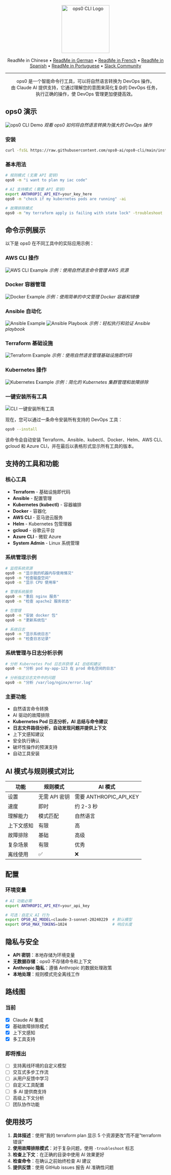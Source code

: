 <p align="center">
  <img src="assets/logo.jpg" alt="ops0 CLI Logo" width="150">
</p>

<p align="center">
  ReadMe in Chinese • 
  <a href="./README.de.md">ReadMe in German</a> • 
  <a href="./README.fr.md">ReadMe in French</a> • 
  <a href="./README.es.md">ReadMe in Spanish</a> • 
  <a href="./README.pt-BR.md">ReadMe in Portuguese</a> • 
  <a href="https://join.slack.com/t/ops0/shared_invite/zt-37akwqb1v-BvfK7AioDlRhje94UN2tkw">Slack Community</a>
</p>

---

<p align="center">
ops0 是一个智能命令行工具，可以将自然语言转换为 DevOps 操作。<br>
由 Claude AI 提供支持，它通过理解您的意图来简化复杂的 DevOps 任务，<br>
执行正确的操作，使 DevOps 管理更加便捷高效。
</p>

## ops0 演示

![ops0 CLI Demo](assets/ops0cli.gif)
*观看 ops0 如何将自然语言转换为强大的 DevOps 操作*

### 安装
```bash
curl -fsSL https://raw.githubusercontent.com/ops0-ai/ops0-cli/main/install.sh | bash
```

### 基本用法
```bash
# 规则模式 (无需 API 密钥)
ops0 -m "i want to plan my iac code"

# AI 支持模式 (需要 API 密钥)
export ANTHROPIC_API_KEY=your_key_here
ops0 -m "check if my kubernetes pods are running" -ai

# 故障排除模式
ops0 -m "my terraform apply is failing with state lock" -troubleshoot
```

## 命令示例展示

以下是 ops0 在不同工具中的实际应用示例：

### AWS CLI 操作
![AWS CLI Example](assets/aws.png)
*示例：使用自然语言命令管理 AWS 资源*

### Docker 容器管理
![Docker Example](assets/docker.png)
*示例：使用简单的中文管理 Docker 容器和镜像*

### Ansible 自动化
![Ansible Example](assets/ansible.png)
![Ansible Playbook](assets/ansible-playbook.png)
*示例：轻松执行和验证 Ansible playbook*

### Terraform 基础设施
![Terraform Example](assets/terraform.png)
*示例：使用自然语言管理基础设施即代码*

### Kubernetes 操作
![Kubernetes Example](assets/kubernetes.png)
*示例：简化的 Kubernetes 集群管理和故障排除*

### 一键安装所有工具

![CLI 一键安装所有工具](assets/cli-install.png)

现在，您可以通过一条命令安装所有支持的 DevOps 工具：

```bash
ops0 --install
```

该命令会自动安装 Terraform、Ansible、kubectl、Docker、Helm、AWS CLI、gcloud 和 Azure CLI，并在最后以表格形式显示所有工具的版本。

## 支持的工具和功能

### 核心工具
- **Terraform** - 基础设施即代码
- **Ansible** - 配置管理
- **Kubernetes (kubectl)** - 容器编排
- **Docker** - 容器化
- **AWS CLI** - 亚马逊云服务
- **Helm** - Kubernetes 包管理器
- **gcloud** - 谷歌云平台
- **Azure CLI** - 微软 Azure
- **System Admin** - Linux 系统管理

### 系统管理示例
```bash
# 监控系统资源
ops0 -m "显示我的机器内存使用情况"
ops0 -m "检查磁盘空间"
ops0 -m "显示 CPU 使用率"

# 管理系统服务
ops0 -m "重启 nginx 服务"
ops0 -m "检查 apache2 服务状态"

# 包管理
ops0 -m "安装 docker 包"
ops0 -m "更新系统包"

# 系统日志
ops0 -m "显示系统日志"
ops0 -m "检查日志记录"
```

### 系统管理与日志分析示例
```bash
# 分析 Kubernetes Pod 日志并获得 AI 总结和建议
ops0 -m "分析 pod my-app-123 在 prod 命名空间的日志"

# 分析指定日志文件中的问题
ops0 -m "分析 /var/log/nginx/error.log"
```

### 主要功能
- 自然语言命令转换
- AI 驱动的故障排除
- **Kubernetes Pod 日志分析，AI 总结与命令建议**
- **日志文件路径分析，自动发现问题并提供上下文**
- 上下文感知建议
- 安全执行确认
- 破坏性操作的预演支持
- 自动工具安装

## AI 模式与规则模式对比

| 功能 | 规则模式 | AI 模式 |
|---------|------------|---------|
| 设置 | 无需 API 密钥 | 需要 ANTHROPIC_API_KEY |
| 速度 | 即时 | 约 2-3 秒 |
| 理解能力 | 模式匹配 | 自然语言 |
| 上下文感知 | 有限 | 高 |
| 故障排除 | 基础 | 高级 |
| 复杂场景 | 有限 | 优秀 |
| 离线使用 | ✅ | ❌ |

## 配置

### 环境变量
```bash
# AI 功能必需
export ANTHROPIC_API_KEY=your_api_key

# 可选：自定义 AI 行为
export OPS0_AI_MODEL=claude-3-sonnet-20240229  # 默认模型
export OPS0_MAX_TOKENS=1024                    # 响应长度
```

## 隐私与安全

- **API 密钥**：本地存储为环境变量
- **无数据存储**：ops0 不存储命令和上下文
- **Anthropic 隐私**：遵循 Anthropic 的数据处理政策
- **本地处理**：规则模式完全离线工作

## 路线图

### 当前
- [x] Claude AI 集成
- [x] 基础故障排除模式
- [x] 上下文感知
- [x] 多工具支持

### 即将推出
- [ ] 支持离线环境的自定义模型
- [ ] 交互式多步工作流
- [ ] 从用户反馈中学习
- [ ] 自定义工具配置
- [ ] 多 AI 提供商支持
- [ ] 高级上下文分析
- [ ] 团队协作功能

## 使用技巧

1. **具体描述**：使用"我的 terraform plan 显示 5 个资源更改"而不是"terraform 错误"
2. **使用故障排除模式**：对于复杂问题，使用 `-troubleshoot` 标志
3. **检查上下文**：在正确的目录中使用 AI 效果更好
4. **检查命令**：在确认之前始终检查 AI 建议
5. **提供反馈**：使用 GitHub issues 报告 AI 准确性问题 